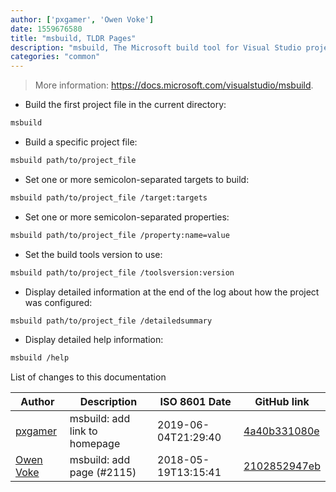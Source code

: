 ```yaml
---
author: ['pxgamer', 'Owen Voke']
date: 1559676580
title: "msbuild, TLDR Pages"
description: "msbuild, The Microsoft build tool for Visual Studio project solutions."
categories: "common"
---
```

> More information: <https://docs.microsoft.com/visualstudio/msbuild>.

- Build the first project file in the current directory:

```bash
msbuild
```

- Build a specific project file:

```bash
msbuild path/to/project_file
```

- Set one or more semicolon-separated targets to build:

```bash
msbuild path/to/project_file /target:targets
```

- Set one or more semicolon-separated properties:

```bash
msbuild path/to/project_file /property:name=value
```

- Set the build tools version to use:

```bash
msbuild path/to/project_file /toolsversion:version
```

- Display detailed information at the end of the log about how the project was configured:

```bash
msbuild path/to/project_file /detailedsummary
```

- Display detailed help information:

```bash
msbuild /help
```
List of changes to this documentation


Author | Description | ISO 8601 Date | GitHub link
------|-----|-----|-----
[pxgamer](mailto:owzie123@gmail.com) | msbuild: add link to homepage | 2019-06-04T21:29:40 | [4a40b331080e](https://github.com/tldr-pages/tldr/commit/4a40b331080ee9255ab961a4a53c16294f5e80a5)
[Owen Voke](mailto:owzie123@gmail.com) | msbuild: add page (#2115) | 2018-05-19T13:15:41 | [2102852947eb](https://github.com/tldr-pages/tldr/commit/2102852947eb201c7b6440c5ef7fadc993f14780)

